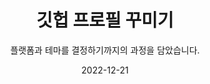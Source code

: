 ---
title: "깃헙 프로필 꾸미기"
date: 2022-12-21
subtitle: "플랫폼과 테마를 결정하기까지의 과정을 담았습니다."
category: "Git/Github"
tags:
  - github
background: "others/roadSigns.jpeg"
emoji: "🖼"
draft: false
---